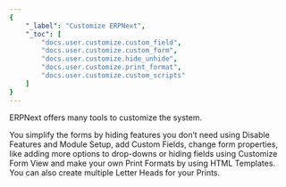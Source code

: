 ```yaml
---
{
	"_label": "Customize ERPNext",
	"_toc": [
		"docs.user.customize.custom_field",
		"docs.user.customize.custom_form",
		"docs.user.customize.hide_unhide",
		"docs.user.customize.print_format",
		"docs.user.customize.custom_scripts"
	]
}
---
```

ERPNext offers many tools to customize the system.

You simplify the forms by hiding features you don’t need using Disable Features and Module Setup, add Custom Fields, change form properties, like adding more options to drop-downs or hiding fields using Customize Form View and make your own Print Formats by using HTML Templates. You can also create multiple Letter Heads for your Prints.
